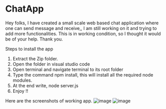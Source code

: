 # ChatApp
Hey folks, I have created a small scale web based chat application where one can send message and receive,, I am still working on it and trying to add more functionalities. This is in working condition, so I thought it would be of your help. Thank you.

Steps to install the app
1. Extract the Zip folder.
2. Open the folder in visual studio code
3. Open terminal and navigate terminal to its root folder
4. Type the command npm install, this will install all the required node modules.
5. At the end write, node server.js
6. Enjoy !!

Here are the screenshots of working app.
![image](https://user-images.githubusercontent.com/60462153/214434473-ee572801-fb92-49e4-b153-7caaa3defe31.png)
![image](https://user-images.githubusercontent.com/60462153/214434602-c3cd7240-ca4d-4da7-b8ff-d41ecf528710.png)
